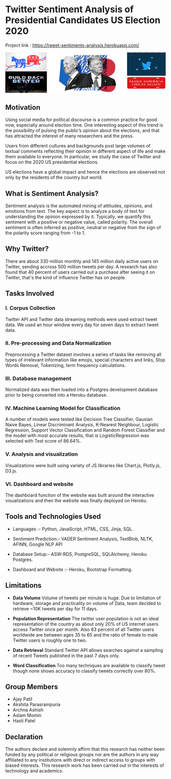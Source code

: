 # Twitter Sentiment Analysis of Presidential Candidates US Election 2020
Project link : https://tweet-sentiments-analysis.herokuapp.com/

![home](static/Images/home.png)

## Motivation
Using social media for political discourse is a common practice for good now, especially around election time. One interesting aspect of this trend is the possibility of pulsing the public’s opinion about the elections, and that has attracted the interest of many researchers and the press. 

Users from different cultures and backgrounds post large volumes of textual comments reflecting their opinion in different aspect of life and make them available to everyone. In particular, we study the case of Twitter and focus on the 2020 US presidential elections.

US elections have a global impact and hence the elections are observed not only by the residents of the country but world.

## What is Sentiment Analysis?
Sentiment analysis is the automated mining of attitudes, opinions, and emotions from text.
The key aspect is to analyze a body of text for understanding the opinion expressed by it. Typically, we quantify this sentiment with a positive or negative value, called polarity.
The overall sentiment is often inferred as positive, neutral or negative from the sign of the polarity score ranging from -1 to 1.

## Why Twitter?
There are about 330 million monthly and 145 million daily active users on Twitter, sending accross 500 million tweets per day. A research has also found that 40 percent of users carried out a purchase after seeing it on Twitter, that's the kind of influence Twitter has on people.

## Tasks Involved
### I. Corpus Collection
Twitter API and Twitter data streaming methods were used extract tweet data. We used an hour window every day for seven days to extract tweet data.

### II. Pre-processing and Data Normalization
Preprocessing a Twitter dataset involves a series of tasks like removing all types of irrelevant information like emojis, special characters and links, Stop Words Removal, Tokenizing, term frequency calculations.

### III. Database management
Normalized data was then loaded into a Postgres development database prior to being converted into a Heroku database.

### IV. Machine Learning Model for Classification
A number of models were tested like Decision Tree Classifier, Gausian Naive Bayes, Linear Discriminant Analysis, K-Nearest Neighbour, Logistic Regression, Support Vector Classification and Random Forest Classifier and the model with most accurate results, that is LogisticRegression was selected with Test score of 86.64%. 

### V. Analysis and visualization
Visualizations were built using variety of JS libraries like Chart.js, Plotly.js, D3.js.

### VI. Dashboard and website
The dashboard function of the website was built around the interactive visualizations and then the website was finally deployed on Heroku.

## Tools and Technologies Used
* Languages :- Python, JavaScript, HTML, CSS, Jinja, SQL.

* Sentiment Prediction:- VADER Sentiment Analysis, TextBlob, NLTK, AFINN, Google NLP API

* Database Setup:- ASW-RDS, PostgreSQL, SQLAlchemy, Heroku Postgres.

* Dashboard and Website :- Heroku, Bootstrap Formatting.

## Limitations
* **Data Volume**
Volume of tweets per minute is huge. Due to limitation of hardware, storage and practicality on volume of Data, team decided to retrieve ~10K tweets per day for 11 days.

* **Population Representation** The twitter user population is not an ideal representation of the country as about only 20% of US internet users access Twitter once per month. Also 63 percent of all Twitter users worldwide are between ages 35 to 65 and the ratio of female to male Twitter users is roughly one to two.

* **Data Retrieval** Standard Twitter API allows searches against a sampling of recent Tweets published in the past 7 days only.

* **Word Classification**
Too many techniques are available to classify tweet though none shows accuracy to classify tweets correctly over 80%.
 
## Group Members
* Ajay Patil
* Akshita Parasrampuria
* Archna Ashish
* Aslam Momin
* Hasti Patel

## Declaration
The authors declare and solemnly affirm that this research has neither been funded by any political or religious groups nor are the authors in any way affiliated to any institutions with direct or indirect access to groups with biased interests. This research work has been carried out in the interests of technology and academics.